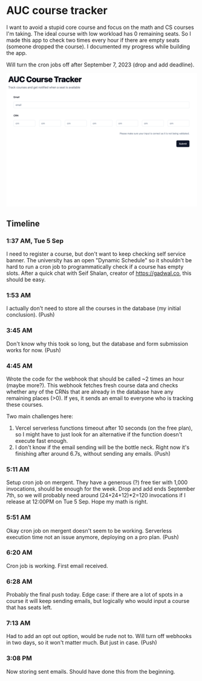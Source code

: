 # AUC course tracker

I want to avoid a stupid core course and focus on the math and CS courses I'm taking. The ideal course with low workload has 0 remaining seats. So I made this app to check two times every hour if there are empty seats (someone dropped the course). I documented my progress while building the app.

Will turn the cron jobs off after September 7, 2023 (drop and add deadline).

![App](image.png)

## Timeline

### 1:37 AM, Tue 5 Sep

I need to register a course, but don't want to keep checking self service banner. The university has an open "Dynamic Schedule" so it shouldn't be hard to run a cron job to programmatically check if a course has empty slots. After a quick chat with Seif Shalan, creator of https://gadwal.co, this should be easy.

### 1:53 AM

I actually don't need to store all the courses in the database (my initial conclusion). (Push)

### 3:45 AM

Don't know why this took so long, but the database and form submission works for now. (Push)

### 4:45 AM

Wrote the code for the webhook that should be called ~2 times an hour (maybe more?). This webhook fetches fresh course data and checks whether any of the CRNs that are already in the database have any remaining places (>0). If yes, it sends an email to everyone who is tracking these courses.

Two main challenges here:

1. Vercel serverless functions timeout after 10 seconds (on the free plan), so I might have to just look for an alternative if the function doesn't execute fast enough.
2. I don't know if the email sending will be the bottle neck. Right now it's finishing after around 6.7s, without sending any emails.
   (Push)

### 5:11 AM

Setup cron job on mergent. They have a generous (?) free tier with 1,000 invocations, should be enough for the week. Drop and add ends September 7th, so we will probably need around (24+24+12)\*2=120 invocations if I release at 12:00PM on Tue 5 Sep. Hope my math is right.

### 5:51 AM

Okay cron job on mergent doesn't seem to be working. Serverless execution time not an issue anymore, deploying on a pro plan. (Push)

### 6:20 AM

Cron job is working. First email received.

### 6:28 AM

Probably the final push today. Edge case: if there are a lot of spots in a course it will keep sending emails, but logically who would input a course that has seats left.

### 7:13 AM

Had to add an opt out option, would be rude not to. Will turn off webhooks in two days, so it won't matter much. But just in case. (Push)

### 3:08 PM

Now storing sent emails. Should have done this from the beginning.
